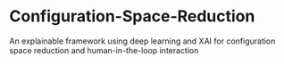 # Configuration-Space-Reduction
An explainable framework using deep learning and XAI for configuration space reduction and human-in-the-loop interaction
